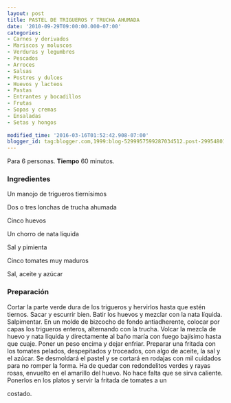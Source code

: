```yaml
---
layout: post
title: PASTEL DE TRIGUEROS Y TRUCHA AHUMADA
date: '2010-09-29T09:00:00.000-07:00'
categories:
- Carnes y derivados
- Mariscos y moluscos
- Verduras y legumbres
- Pescados
- Arroces
- Salsas
- Postres y dulces
- Huevos y lacteos
- Pastas
- Entrantes y bocadillos
- Frutas
- Sopas y cremas
- Ensaladas
- Setas y hongos
 
modified_time: '2016-03-16T01:52:42.908-07:00'
blogger_id: tag:blogger.com,1999:blog-5299957599287034512.post-2995480101420604296
---
```


Para 6 personas.
<b>Tiempo</b> 60 minutos.

<h3>Ingredientes</h3>

Un manojo de trigueros tiernísimos

Dos o tres lonchas de trucha ahumada

Cinco huevos

Un chorro de nata líquida

Sal y pimienta

Cinco tomates muy maduros

Sal, aceite y azúcar

<h3>Preparación</h3>

Cortar la parte verde dura de los trigueros y hervirlos hasta que estén tiernos. Sacar y escurrir bien. Batir los huevos y mezclar con la nata líquida. Salpimentar. En un molde de bizcocho de fondo antiadherente, colocar por capas los trigueros enteros, alternando con la trucha. Volcar la mezcla de huevo y nata líquida y directamente al baño maría con fuego bajísimo hasta que cuaje. Poner un peso encima y dejar enfriar. Preparar una fritada con los tomates pelados, despepitados y troceados, con algo de aceite, la sal y el azúcar. Se desmoldará el pastel y se cortará en rodajas con mil cuidados para no romper la forma. Ha de quedar con redondelitos verdes y rayas rosas, envuelto en el amarillo del huevo. No hace falta que se sirva caliente. Ponerlos en los platos y servir la fritada de tomates a un

costado.

